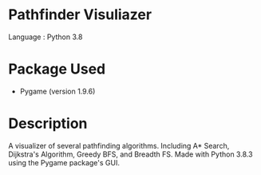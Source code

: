 # Pathfinder Visuliazer
Language : Python 3.8

# Package Used
- Pygame (version 1.9.6)

# Description
A visualizer of several pathfinding algorithms. Including A* Search, Dijkstra's Algorithm, Greedy BFS, and Breadth FS. Made with Python 3.8.3 using the Pygame package's 
GUI.
